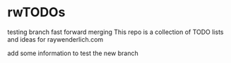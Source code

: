 # rwTODOs
testing branch fast forward merging
This repo is a collection of TODO lists and ideas for raywenderlich.com


add some information to test the new branch

